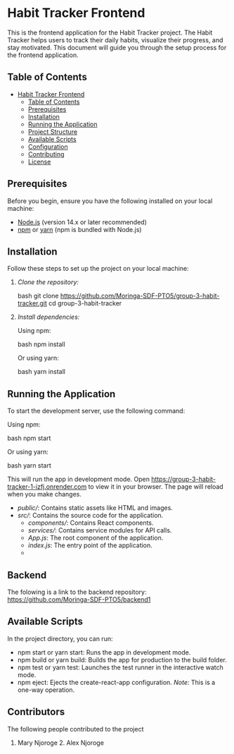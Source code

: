 # Habit Tracker Frontend

This is the frontend application for the Habit Tracker project. The Habit Tracker helps users to track their daily habits, visualize their progress, and stay motivated. This document will guide you through the setup process for the frontend application.

## Table of Contents

- [Habit Tracker Frontend](#habit-tracker-frontend)
  - [Table of Contents](#table-of-contents)
  - [Prerequisites](#prerequisites)
  - [Installation](#installation)
  - [Running the Application](#running-the-application)
  - [Project Structure](#project-structure)
  - [Available Scripts](#available-scripts)
  - [Configuration](#configuration)
  - [Contributing](#contributing)
  - [License](#license)

## Prerequisites

Before you begin, ensure you have the following installed on your local machine:

- [Node.js](https://nodejs.org/) (version 14.x or later recommended)
- [npm](https://www.npmjs.com/) or [yarn](https://yarnpkg.com/) (npm is bundled with Node.js)

## Installation

Follow these steps to set up the project on your local machine:

1. *Clone the repository:*

    bash
    git clone https://github.com/Moringa-SDF-PTO5/group-3-habit-tracker.git
    cd group-3-habit-tracker
    

2. *Install dependencies:*

    Using npm:

    bash
    npm install
    

    Or using yarn:

    bash
    yarn install
    

## Running the Application

To start the development server, use the following command:

Using npm:

bash
npm start


Or using yarn:

bash
yarn start


This will run the app in development mode. Open https://group-3-habit-tracker-1-izfj.onrender.com to view it in your browser. The page will reload when you make changes.



- *public/*: Contains static assets like HTML and images.
- *src/*: Contains the source code for the application.
  - *components/*: Contains React components.
  - *services/*: Contains service modules for API calls.
  - *App.js*: The root component of the application.
  - *index.js*: The entry point of the application.
  - 
## Backend

The folowing is a link to the backend repository: https://github.com/Moringa-SDF-PTO5/backend1

## Available Scripts

In the project directory, you can run:

- npm start or yarn start: Runs the app in development mode.
- npm build or yarn build: Builds the app for production to the build folder.
- npm test or yarn test: Launches the test runner in the interactive watch mode.
- npm eject: Ejects the create-react-app configuration. *Note:* This is a one-way operation.


## Contributors

The following people contributed to the project

1. Mary Njoroge
2. Alex Njoroge